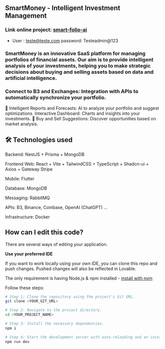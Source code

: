 ## SmartMoney - Intelligent Investment Management

### Link online project: [smart-folio-ai](https://smartfolioai.netlify.app)

* User : teste@teste.com password: Testeadmin@123

### SmartMoney is an innovative SaaS platform for managing portfolios of financial assets. Our aim is to provide intelligent analysis of your investments, helping you to make strategic decisions about buying and selling assets based on data and artificial intelligence.

### Connect to B3 and Exchanges: Integration with APIs to automatically synchronize your portfolio.

🔹 Intelligent Reports and Forecasts: AI to analyze your portfolio and suggest optimizations.
Interactive Dashboard: Charts and insights into your investments.
🔹 Buy and Sell Suggestions: Discover opportunities based on market analysis.

## 🛠 Technologies used

Backend: NestJS + Prisma + MongoDB

Frontend Web: React + Vite + TailwindCSS + TypeScript + Shadcn-ui + Axios + Gateway Stripe

Mobile: Flutter

Database: MongoDB

Messaging: RabbitMQ

APIs: B3, Binance, Coinbase, OpenAI (ChatGPT) ...

Infrastructure: Docker

## How can I edit this code?

There are several ways of editing your application.

**Use your preferred IDE**

If you want to work locally using your own IDE, you can clone this repo and push changes. Pushed changes will also be reflected in Lovable.

The only requirement is having Node.js & npm installed - [install with nvm](https://github.com/nvm-sh/nvm#installing-and-updating)

Follow these steps:

```sh
# Step 1: Clone the repository using the project's Git URL.
git clone <YOUR_GIT_URL>

# Step 2: Navigate to the project directory.
cd <YOUR_PROJECT_NAME>

# Step 3: Install the necessary dependencies.
npm i

# Step 4: Start the development server with auto-reloading and an instant preview.
npm run dev
```
